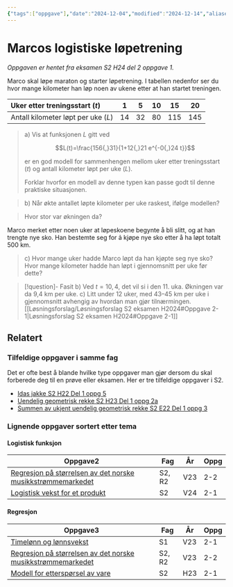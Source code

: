 ```yaml
---
{"tags":["oppgave"],"date":"2024-12-04","modified":"2024-12-14","aliases":[],"dg-publish":true,"temaer":["logistisk funksjon","regresjon"],"fag":["s2"],"eksamen":"h24","del":2,"oppgave":"1","title":"Marcos logistiske løpetrening","source":null,"todo":null,"permalink":"/marcos-logistiske-lopetrening/","dgPassFrontmatter":true}
---
```



# Marcos logistiske løpetrening

<p><span><em>Oppgaven er hentet fra eksamen S2 H24 del 2 oppgave 1.</em></span></p>

Marco skal løpe maraton og starter løpetrening. I tabellen nedenfor ser du hvor mange kilometer han løp noen av ukene etter at han startet treningen.

| Uker etter treningsstart $(t)$      |  1  |  5  | 10  | 15  | 20  |
| :---------------------------------- | :-: | :-: | :-: | :-: | :-: |
| Antall kilometer løpt per uke $(L)$ | 14  | 32  | 80  | 115 | 145 |

>a) Vis at funksjonen $L$ gitt ved
>
>$$L(t)=\frac{156{,}31}{1+12{,}21 e^{-0{,}24 t}}$$
>
>er en god modell for sammenhengen mellom uker etter treningsstart ($t$) og antall kilometer løpt per uke ($L$).
>
>Forklar hvorfor en modell av denne typen kan passe godt til denne praktiske situasjonen.

>b) Når økte antallet løpte kilometer per uke raskest, ifølge modellen?

>Hvor stor var økningen da?

Marco merket etter noen uker at løpeskoene begynte å bli slitt, og at han trengte nye sko. Han bestemte seg for ả kjøpe nye sko etter å ha løpt totalt 500 km.

>c) Hvor mange uker hadde Marco løpt da han kjøpte seg nye sko? Hvor mange kilometer hadde han løpt i gjennomsnitt per uke før dette?

>[!question]- Fasit
>b) Ved $t=10{,}4$, det vil si i den 11. uka. Økningen var da 9,4 km per uke.
>c) Litt under 12 uker, med 43–45 km per uke i gjennomsnitt avhengig av hvordan man gjør tilnærmingen.
>[[Løsningsforslag/Løsningsforslag S2 eksamen H2024#Oppgave 2-1\|Løsningsforslag S2 eksamen H2024#Oppgave 2-1]]

## Relatert
<h3><span>Tilfeldige oppgaver i samme fag</span></h3><p><span>Det er ofte best å blande hvilke type oppgaver man gjør dersom du skal forberede deg til en prøve eller eksamen. Her er tre tilfeldige oppgaver i S2.</span></p><div><ul class="dataview list-view-ul"><li><span><a data-tooltip-position="top" aria-label="Idas jakke.md" data-href="Idas jakke.md" href="Idas jakke.md" class="internal-link" target="_blank" rel="noopener nofollow">Idas jakke S2 H22 Del 1 oppg 5</a></span></li><li><span><a data-tooltip-position="top" aria-label="Uendelig geometrisk rekke.md" data-href="Uendelig geometrisk rekke.md" href="Uendelig geometrisk rekke.md" class="internal-link" target="_blank" rel="noopener nofollow">Uendelig geometrisk rekke S2 H23 Del 1 oppg 2a</a></span></li><li><span><a data-tooltip-position="top" aria-label="Summen av ukjent uendelig geometrisk rekke.md" data-href="Summen av ukjent uendelig geometrisk rekke.md" href="Summen av ukjent uendelig geometrisk rekke.md" class="internal-link" target="_blank" rel="noopener nofollow">Summen av ukjent uendelig geometrisk rekke S2 E22 Del 1 oppg 3</a></span></li></ul></div><h3><span>Lignende oppgaver sortert etter tema</span></h3><h4><span>Logistisk funksjon</span></h4><div><table class="dataview table-view-table"><thead class="table-view-thead"><tr class="table-view-tr-header"><th class="table-view-th"><span>Oppgave</span><span class="dataview small-text">2</span></th><th class="table-view-th"><span>Fag</span></th><th class="table-view-th"><span>År</span></th><th class="table-view-th"><span>Oppg</span></th></tr></thead><tbody class="table-view-tbody"><tr><td><span><a data-tooltip-position="top" aria-label="Regresjon på størrelsen av det norske musikkstrømmemarkedet.md" data-href="Regresjon på størrelsen av det norske musikkstrømmemarkedet.md" href="Regresjon på størrelsen av det norske musikkstrømmemarkedet.md" class="internal-link" target="_blank" rel="noopener nofollow">Regresjon på størrelsen av det norske musikkstrømmemarkedet</a></span></td><td><span>S2, R2</span></td><td><span>V23</span></td><td><span>2-2</span></td></tr><tr><td><span><a data-tooltip-position="top" aria-label="Logistisk vekst for et produkt.md" data-href="Logistisk vekst for et produkt.md" href="Logistisk vekst for et produkt.md" class="internal-link" target="_blank" rel="noopener nofollow">Logistisk vekst for et produkt</a></span></td><td><span>S2</span></td><td><span>V24</span></td><td><span>2-1</span></td></tr></tbody></table></div><h4><span>Regresjon</span></h4><div><table class="dataview table-view-table"><thead class="table-view-thead"><tr class="table-view-tr-header"><th class="table-view-th"><span>Oppgave</span><span class="dataview small-text">3</span></th><th class="table-view-th"><span>Fag</span></th><th class="table-view-th"><span>År</span></th><th class="table-view-th"><span>Oppg</span></th></tr></thead><tbody class="table-view-tbody"><tr><td><span><a data-tooltip-position="top" aria-label="Timelønn og lønnsvekst.md" data-href="Timelønn og lønnsvekst.md" href="Timelønn og lønnsvekst.md" class="internal-link" target="_blank" rel="noopener nofollow">Timelønn og lønnsvekst</a></span></td><td><span>S1</span></td><td><span>V23</span></td><td><span>2-1</span></td></tr><tr><td><span><a data-tooltip-position="top" aria-label="Regresjon på størrelsen av det norske musikkstrømmemarkedet.md" data-href="Regresjon på størrelsen av det norske musikkstrømmemarkedet.md" href="Regresjon på størrelsen av det norske musikkstrømmemarkedet.md" class="internal-link" target="_blank" rel="noopener nofollow">Regresjon på størrelsen av det norske musikkstrømmemarkedet</a></span></td><td><span>S2, R2</span></td><td><span>V23</span></td><td><span>2-2</span></td></tr><tr><td><span><a data-tooltip-position="top" aria-label="Modell for etterspørsel av vare.md" data-href="Modell for etterspørsel av vare.md" href="Modell for etterspørsel av vare.md" class="internal-link" target="_blank" rel="noopener nofollow">Modell for etterspørsel av vare</a></span></td><td><span>S2</span></td><td><span>H23</span></td><td><span>2-1</span></td></tr></tbody></table></div>
